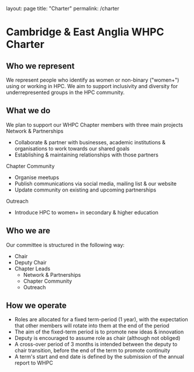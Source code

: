 layout: page
title: "Charter"
permalink: /charter

# Cambridge & East Anglia WHPC Charter

## Who we represent

We represent people who identify as women or non-binary ("women+") using or working in HPC. We aim to support inclusivity and diversity for underrepresented groups in the HPC community.

## What we do

We plan to support our WHPC Chapter members with three main projects
Network & Partnerships

* Collaborate & partner with businesses, academic institutions & organisations to work towards our shared goals
* Establishing & maintaining relationships with those partners

Chapter Community

* Organise meetups
* Publish communications via social media, mailing list & our website
* Update community on existing and upcoming partnerships

Outreach

* Introduce HPC to women+ in secondary & higher education

## Who we are

Our committee is structured in the following way: 

* Chair
* Deputy Chair
* Chapter Leads
  * Network & Partnerships
  * Chapter Community
  * Outreach

## How we operate

* Roles are allocated for a fixed term-period (1 year), with the expectation that other members will rotate into them at the end of the period
* The aim of the fixed-term period is to promote new ideas & innovation
* Deputy is encouraged to assume role as chair (although not obliged)
* A cross-over period of 3 months is intended between the deputy to chair transition, before the end of the term to promote continuity
* A term's start and end date is defined by the submission of the annual report to WHPC
